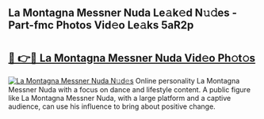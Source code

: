 ## La Montagna Messner Nuda Le𝚊k𝚎d N𝚞𝚍es - Part-fmc Photos Vid𝚎o Le𝚊ks 5aR2p

# <h2><a href="http://fbdyhxv.evod.top/?m=La+Montagna+Messner+Nuda">🔗 👉🔴 La Montagna Messner Nuda Vid𝚎o Ph𝚘t𝚘s</a></h2>

[![La Montagna Messner Nuda N𝚞d𝚎s](https://i.imgur.com/8V9OHl7.gif)](http://fbdyhxv.evod.top/?m=La+Montagna+Messner+Nuda)
Online personality La Montagna Messner Nuda with a focus on dance and lifestyle content. A public figure like La Montagna Messner Nuda, with a large platform and a captive audience, can use his influence to bring about positive change. 
